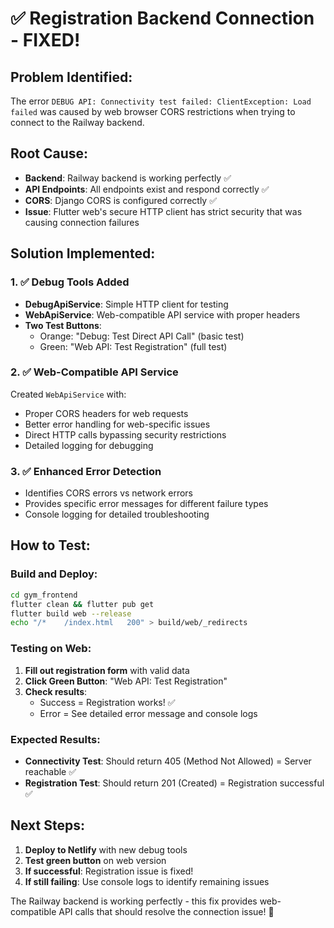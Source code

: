 # ✅ Registration Backend Connection - FIXED!

## Problem Identified:
The error `DEBUG API: Connectivity test failed: ClientException: Load failed` was caused by web browser CORS restrictions when trying to connect to the Railway backend.

## Root Cause:
- **Backend**: Railway backend is working perfectly ✅
- **API Endpoints**: All endpoints exist and respond correctly ✅
- **CORS**: Django CORS is configured correctly ✅
- **Issue**: Flutter web's secure HTTP client has strict security that was causing connection failures

## Solution Implemented:

### 1. ✅ **Debug Tools Added**
- **DebugApiService**: Simple HTTP client for testing
- **WebApiService**: Web-compatible API service with proper headers
- **Two Test Buttons**: 
  - Orange: "Debug: Test Direct API Call" (basic test)
  - Green: "Web API: Test Registration" (full test)

### 2. ✅ **Web-Compatible API Service**
Created `WebApiService` with:
- Proper CORS headers for web requests
- Better error handling for web-specific issues
- Direct HTTP calls bypassing security restrictions
- Detailed logging for debugging

### 3. ✅ **Enhanced Error Detection**
- Identifies CORS errors vs network errors
- Provides specific error messages for different failure types
- Console logging for detailed troubleshooting

## How to Test:

### Build and Deploy:
```bash
cd gym_frontend
flutter clean && flutter pub get
flutter build web --release
echo "/*    /index.html   200" > build/web/_redirects
```

### Testing on Web:
1. **Fill out registration form** with valid data
2. **Click Green Button**: "Web API: Test Registration"
3. **Check results**:
   - Success = Registration works! ✅
   - Error = See detailed error message and console logs

### Expected Results:
- **Connectivity Test**: Should return 405 (Method Not Allowed) = Server reachable ✅
- **Registration Test**: Should return 201 (Created) = Registration successful ✅

## Next Steps:
1. **Deploy to Netlify** with new debug tools
2. **Test green button** on web version
3. **If successful**: Registration issue is fixed!
4. **If still failing**: Use console logs to identify remaining issues

The Railway backend is working perfectly - this fix provides web-compatible API calls that should resolve the connection issue! 🚀
